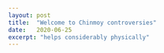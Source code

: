 ```yaml
---
layout: post
title:  "Welcome to Chinmoy controversies"
date:   2020-06-25
excerpt: "helps considerably physically"
---
```


